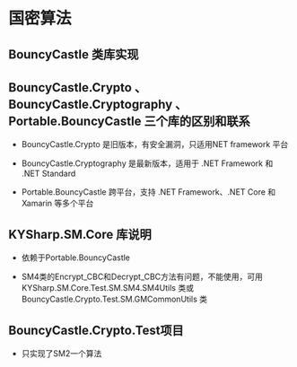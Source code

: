 # 国密算法

## BouncyCastle 类库实现

## BouncyCastle.Crypto 、BouncyCastle.Cryptography 、 Portable.BouncyCastle 三个库的区别和联系

- BouncyCastle.Crypto 是旧版本，有安全漏洞，只适用NET framework 平台

- BouncyCastle.Cryptography 是最新版本，适用于 .NET Framework 和 .NET Standard

- Portable.BouncyCastle 跨平台，支持 .NET Framework、.NET Core 和 Xamarin 等多个平台

## KYSharp.SM.Core 库说明

- 依赖于Portable.BouncyCastle

- SM4类的Encrypt_CBC和Decrypt_CBC方法有问题，不能使用，可用 KYSharp.SM.Core.Test.SM.SM4.SM4Utils 类或 BouncyCastle.Crypto.Test.SM.GMCommonUtils 类

## BouncyCastle.Crypto.Test项目

- 只实现了SM2一个算法   